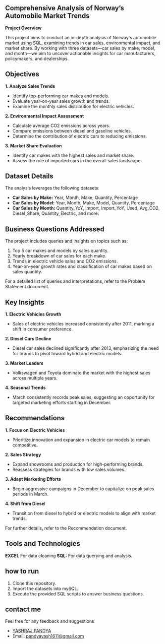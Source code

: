 ## **Comprehensive Analysis of Norway’s Automobile Market Trends**

**Project Overview**

This project aims to conduct an in-depth analysis of Norway's automobile market using SQL, examining trends in car sales, environmental impact, and market share. By working with three datasets—car sales by make, model, and month—we aim to uncover actionable insights for car manufacturers, policymakers, and dealerships.


## **Objectives**

**1. Analyze Sales Trends**

- Identify top-performing car makes and models.
- Evaluate year-on-year sales growth and trends.
- Examine the monthly sales distribution for electric vehicles.

**2. Environmental Impact Assessment**

- Calculate average CO2 emissions across years.
- Compare emissions between diesel and gasoline vehicles.
- Determine the contribution of electric cars to reducing emissions.

**3. Market Share Evaluation**

- Identify car makes with the highest sales and market share.
- Assess the role of imported cars in the overall sales landscape.


## **Dataset Details**

The analysis leverages the following datasets:

- **Car Sales by Make:** Year, Month, Make, Quantity, Percentage
- **Car Sales by Model:** Year, Month, Make, Model, Quantity, Percentage
- **Car Sales by Month:** Quantity_YoY, Import, Import_YoY, Used, Avg_CO2, Diesel_Share, Quantity_Electric, and more.


## **Business Questions Addressed**

The project includes queries and insights on topics such as:

1. Top 5 car makes and models by sales quantity.
2. Yearly breakdown of car sales for each make.
3. Trends in electric vehicle sales and CO2 emissions.
4. Year-on-year growth rates and classification of car makes based on sales quantity.

For a detailed list of queries and interpretations, refer to the Problem Statement document.


## **Key Insights**

**1. Electric Vehicles Growth**

- Sales of electric vehicles increased consistently after 2011, marking a shift in consumer preference.

**2. Diesel Cars Decline**

- Diesel car sales declined significantly after 2013, emphasizing the need for brands to pivot toward hybrid and electric models.

**3. Market Leaders**

- Volkswagen and Toyota dominate the market with the highest sales across multiple years.

**4. Seasonal Trends**

- March consistently records peak sales, suggesting an opportunity for targeted marketing efforts starting in December.


## **Recommendations**

**1. Focus on Electric Vehicles**
- Prioritize innovation and expansion in electric car models to remain competitive.

**2. Sales Strategy**
- Expand showrooms and production for high-performing brands.
- Reassess strategies for brands with low sales volumes.

**3. Adapt Marketing Efforts**
- Begin aggressive campaigns in December to capitalize on peak sales periods in March.

**4. Shift from Diesel**
- Transition from diesel to hybrid or electric models to align with market trends.

For further details, refer to the Recommendation document.


## **Tools and Technologies**

**EXCEL** For data cleaning
**SQL:** For data querying and analysis.


## **how to run**

1. Clone this repository.
2. Import the datasets into mySQL.
3. Execute the provided SQL scripts to answer business questions.

## **contact me**
Feel free for any feedback and suggestions 

- [YASHRAJ PANDYA](https://www.linkedin.com/in/yashraj-pandya-4bb796204/)
- Email: pandyayash1611@gmail.com
